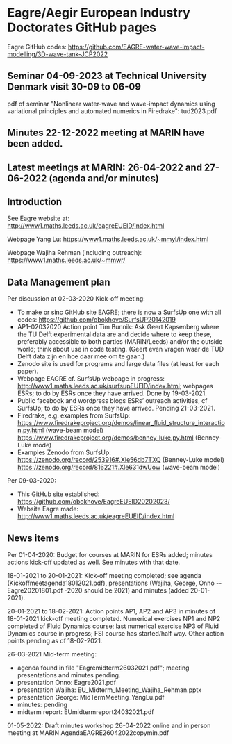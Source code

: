 # Eagre/Aegir European Industry Doctorates GitHub pages

Eagre GitHub codes: https://github.com/EAGRE-water-wave-impact-modelling/3D-wave-tank-JCP2022

## Seminar 04-09-2023 at Technical University Denmark visit 30-09 to 06-09
pdf of seminar "Nonlinear water-wave and wave-impact dynamics using 
variational principles and automated numerics in Firedrake": tud2023.pdf

## Minutes 22-12-2022 meeting at MARIN have been added.

## Latest meetings at MARIN: 26-04-2022 and 27-06-2022 (agenda and/or minutes)

## Introduction
See Eagre website at: http://www1.maths.leeds.ac.uk/eagreEUEID/index.html

Webpage Yang Lu: https://www1.maths.leeds.ac.uk/~mmyl/index.html

Webpage Wajiha Rehman (including outreach): https://www1.maths.leeds.ac.uk/~mmwr/


## Data Management plan

Per discussion at 02-03-2020 Kick-off meeting:

- To make or sinc GitHub site EAGRE; there is now a SurfsUp one with all codes: https://github.com/obokhove/SurfsUP20142019
- AP1-02032020 Action point Tim Bunnik: Ask Geert Kapsenberg where the TU Delft experimental data are and decide where to keep these, preferably accessible to both parties (MARIN/Leeds) and/or the outside world; think about use in code testing. (Geert even vragen waar de TUD Delft data zijn en hoe daar mee om te gaan.)
- Zenodo site  is used for programs and large data files (at least for each paper).
- Webpage EAGRE cf. SurfsUp webpage in progress: http://www1.maths.leeds.ac.uk/surfsupEUEID/index.html; webpages ESRs;
to do by ESRs once they have arrived. Done by 19-03-2021.
- Public facebook and wordpress blogs ESRs’ outreach activities, cf SurfsUp;
to do by ESRs once they have arrived. Pending 21-03-2021.
- Firedrake, e.g. examples from SurfsUp: https://www.firedrakeproject.org/demos/linear_fluid_structure_interaction.py.html (wave-beam model) https://www.firedrakeproject.org/demos/benney_luke.py.html (Benney-Luke mode)
- Examples Zenodo from SurfsUp: https://zenodo.org/record/253916#.Xle56db7TXQ (Benney-Luke model) https://zenodo.org/record/816221#.Xle631dwUow (wave-beam model)

Per 09-03-2020:
- This GitHub site established: https://github.com/obokhove/EagreEUEID20202023/
- Website Eagre made:  http://www1.maths.leeds.ac.uk/eagreEUEID/index.html

## News items

Per 01-04-2020: Budget for courses at MARIN for ESRs added; minutes actions kick-off updated as well. See minutes with that date.

18-01-2021 to 20-01-2021: Kick-off meeting completed; see agenda (Kickoffmeetagenda18012021.pdf), presentations (Wajiha, George, Onno --Eagre20201801.pdf -2020 should be 2021) and minutes (added 20-01-2021).

20-01-2021 to 18-02-2021: Action points AP1, AP2 and AP3 in minutes of 18-01-2021 kick-off meeting completed. Numerical exercises NP1 and NP2 completed of Fluid Dynamics course; last numerical exercise NP3 of Fluid Dynamics course in progress; FSI course has started/half way. Other action points pending as of 18-02-2021.

26-03-2021 Mid-term meeting:
- agenda found in file "Eagremidterm26032021.pdf"; meeting presentations and minutes pending.
- presentation Onno: Eagre2021.pdf
- presentation Wajiha: EU_Midterm_Meeting_Wajiha_Rehman.pptx
- presentation George: MidTermMeeting_YangLu.pdf
- minutes: pending
- midterm report: EUmidtermreport24032021.pdf

01-05-2022: Draft minutes workshop 26-04-2022 online and in person meeting at MARIN 
AgendaEAGRE26042022copymin.pdf



